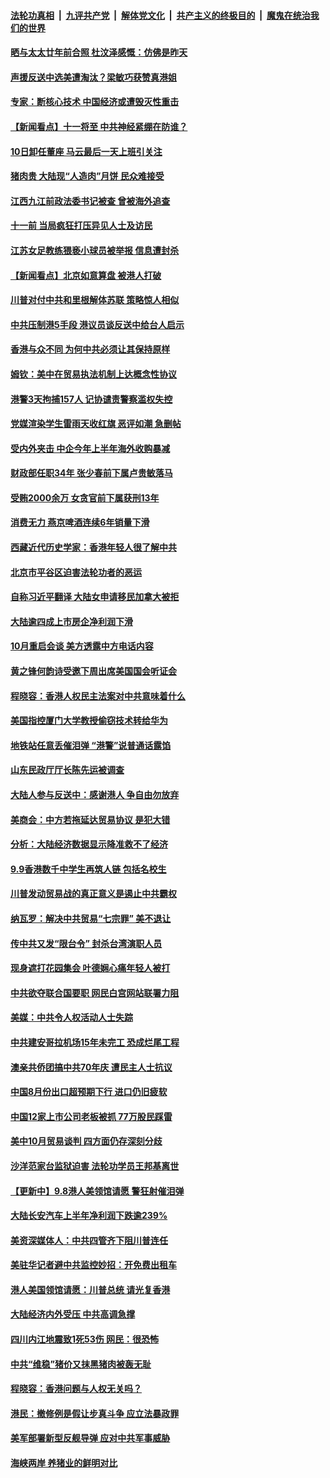 ####  [法轮功真相](../../../../basic/blob/master/README.md?t=09100100) &nbsp;|&nbsp; [九评共产党](../../../../9ping.md/blob/master/README.md?t=09100100) &nbsp;|&nbsp; [解体党文化](../../../../jtdwh.md/blob/master/README.md?t=09100100)  &nbsp;|&nbsp; [共产主义的终极目的](../../../../gczydzjmd.md/blob/master/README.md?t=09100100) &nbsp;|&nbsp; [魔鬼在统治我们的世界](../../../../mgztzwmdsj.md/blob/master/README.md?t=09100100) 

#### [晒与太太廿年前合照 杜汶泽感慨：仿佛是昨天](../pages/nsc413/n11510285.md?t=09100100) 

#### [声援反送中选美遭淘汰？梁敏巧获赞真港姐](../pages/nsc413/n11509939.md?t=09100100) 

#### [专家：断核心技术 中国经济或遭毁灭性重击](../pages/nsc413/n11510323.md?t=09100100) 

#### [【新闻看点】十一将至 中共神经紧绷在防谁？](../pages/nsc413/n11510236.md?t=09100100) 

#### [10日卸任董座 马云最后一天上班引关注](../pages/nsc413/n11510265.md?t=09100100) 

#### [猪肉贵 大陆现“人造肉”月饼 民众难接受](../pages/nsc413/n11510390.md?t=09100100) 

#### [江西九江前政法委书记被查 曾被海外追查](../pages/nsc413/n11510301.md?t=09100100) 

#### [十一前 当局疯狂打压异见人士及访民](../pages/nsc413/n11509658.md?t=09100100) 

#### [江苏女足教练猥亵小球员被举报 信息遭封杀](../pages/nsc413/n11510144.md?t=09100100) 

#### [【新闻看点】北京如意算盘 被港人打破](../pages/nsc413/n11510276.md?t=09100100) 

#### [川普对付中共和里根解体苏联 策略惊人相似](../pages/nsc413/n11510129.md?t=09100100) 

#### [中共压制港5手段 港议员谈反送中给台人启示](../pages/nsc413/n11509346.md?t=09100100) 

#### [香港与众不同 为何中共必须让其保持原样](../pages/nsc413/n11510148.md?t=09100100) 

#### [姆钦：美中在贸易执法机制上达概念性协议](../pages/nsc413/n11510040.md?t=09100100) 

#### [港警3天拘捕157人 记协谴责警察滥权失控](../pages/nsc413/n11510151.md?t=09100100) 

#### [党媒渲染学生雷雨天收红旗 恶评如潮 急删帖](../pages/nsc413/n11509791.md?t=09100100) 

#### [受内外夹击 中企今年上半年海外收购暴减](../pages/nsc413/n11509523.md?t=09100100) 

#### [财政部任职34年 张少春前下属卢贵敏落马](../pages/nsc413/n11509798.md?t=09100100) 

#### [受贿2000余万 女贪官前下属获刑13年](../pages/nsc413/n11509751.md?t=09100100) 

#### [消费无力 燕京啤酒连续6年销量下滑](../pages/nsc413/n11509792.md?t=09100100) 

#### [西藏近代历史学家：香港年轻人很了解中共](../pages/nsc413/n11509668.md?t=09100100) 

#### [北京市平谷区迫害法轮功者的恶运](../pages/nsc413/n11509323.md?t=09100100) 


#### [自称习近平翻译 大陆女申请移民加拿大被拒](../pages/nsc413/n11508601.md?t=09100100) 

#### [大陆逾四成上市房企净利润下滑](../pages/nsc413/n11508701.md?t=09100100) 

#### [10月重启会谈 美方透露中方电话内容](../pages/nsc413/n11509403.md?t=09100100) 

#### [黄之锋何韵诗受邀下周出席美国国会听证会](../pages/nsc413/n11509269.md?t=09100100) 

#### [程晓容：香港人权民主法案对中共意味着什么](../pages/nsc413/n11508686.md?t=09100100) 

#### [美国指控厦门大学教授偷窃技术转给华为](../pages/nsc413/n11509279.md?t=09100100) 

#### [地铁站任意丢催泪弹 “港警”说普通话露馅](../pages/nsc413/n11509246.md?t=09100100) 

#### [山东民政厅厅长陈先运被调查](../pages/nsc413/n11508584.md?t=09100100) 

#### [大陆人参与反送中：感谢港人 争自由勿放弃](../pages/nsc413/n11508555.md?t=09100100) 

#### [美商会：中方若拖延达贸易协议 是犯大错](../pages/nsc413/n11508291.md?t=09100100) 

#### [分析：大陆经济数据显示降准救不了经济](../pages/nsc413/n11508102.md?t=09100100) 

#### [9.9香港数千中学生再筑人链 包括名校生](../pages/nsc413/n11508238.md?t=09100100) 

#### [川普发动贸易战的真正意义是遏止中共霸权](../pages/nsc413/n11508061.md?t=09100100) 

#### [纳瓦罗：解决中共贸易“七宗罪” 美不退让](../pages/nsc413/n11508062.md?t=09100100) 

#### [传中共又发“限台令” 封杀台湾演职人员](../pages/nsc413/n11507697.md?t=09100100) 

#### [现身遮打花园集会 叶德娴心痛年轻人被打](../pages/nsc413/n11508022.md?t=09100100) 

#### [中共欲夺联合国要职 网民白宫网站联署力阻](../pages/nsc413/n11507873.md?t=09100100) 

#### [美媒：中共令人权活动人士失踪](../pages/nsc413/n11507853.md?t=09100100) 

#### [中共建安哥拉机场15年未完工 恐成烂尾工程](../pages/nsc413/n11507849.md?t=09100100) 

#### [澳亲共侨团搞中共70年庆 遭民主人士抗议](../pages/nsc413/n11507851.md?t=09100100) 

#### [中国8月份出口超预期下行 进口仍旧疲软](../pages/nsc413/n11507613.md?t=09100100) 

#### [中国12家上市公司老板被抓 77万股民踩雷](../pages/nsc413/n11507650.md?t=09100100) 

#### [美中10月贸易谈判 四方面仍存深刻分歧](../pages/nsc413/n11507567.md?t=09100100) 

#### [沙洋范家台监狱迫害 法轮功学员王邦基离世](../pages/nsc413/n11507059.md?t=09100100) 

#### [【更新中】9.8港人美领馆请愿 警狂射催泪弹](../pages/nsc413/n11506711.md?t=09100100) 

#### [大陆长安汽车上半年净利润下跌逾239%](../pages/nsc413/n11507110.md?t=09100100) 


#### [美资深媒体人：中共四管齐下阻川普连任](../pages/nsc413/n11507361.md?t=09100100) 

#### [美驻华记者避中共监控妙招：开免费出租车](../pages/nsc413/n11502799.md?t=09100100) 

#### [港人美国领馆请愿：川普总统 请光复香港](../pages/nsc413/n11507205.md?t=09100100) 

#### [大陆经济内外受压 中共高调急撑](../pages/nsc413/n11506642.md?t=09100100) 

#### [四川内江地震致1死53伤 网民：很恐怖](../pages/nsc413/n11506648.md?t=09100100) 

#### [中共“维稳”猪价又抹黑猪肉被轰无耻](../pages/nsc413/n11506896.md?t=09100100) 

#### [程晓容：香港问题与人权无关吗？](../pages/nsc413/n11506511.md?t=09100100) 

#### [港民：撤修例是假让步真斗争 应立法暴政罪](../pages/nsc413/n11506714.md?t=09100100) 

#### [美军部署新型反舰导弹 应对中共军事威胁](../pages/nsc413/n11506673.md?t=09100100) 

#### [海峡两岸 养猪业的鲜明对比](../pages/nsc413/n11489537.md?t=09100100) 

